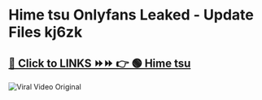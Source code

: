 
 # Hime tsu Onlyfans Leaked - Update Files kj6zk

## <h2><a href="https://clipsfans.com/Hime_tsu&ref=git">🔗 Click to LINKS ⏩⏩ 👉 🟢 Hime tsu </a></h2>

<a href="https://clipsfans.com/Hime_tsu&ref=git" rel="nofollow" data-target="animated-image.originalLink"><img src="https://i.ibb.co.com/xMMVF88/686577567.gif" alt="Viral Video Original" style="max-width: 100%; display: inline-block;" data-target="animated-image.originalImage"></a>

